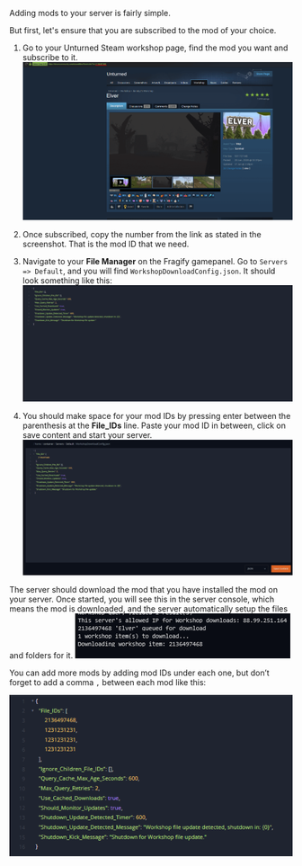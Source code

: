 Adding mods to your server is fairly simple.

But first, let's ensure that you are subscribed to the mod of your choice.

1. Go to your Unturned Steam workshop page, find the mod you want and subscribe to it.
![](images/mod-example.png)

2. Once subscribed, copy the number from the link as stated in the screenshot. That is the mod ID that we need.

3. Navigate to your **File Manager** on the Fragify gamepanel. Go to `Servers => Default`, and you will find `WorkshopDownloadConfig.json`. It should look something like this:
![](images/workshop-download-config.png)

4. You should make space for your mod IDs by pressing enter between the parenthesis at the **File_IDs** line. Paste your mod ID in between, click on save content and start your server.
![](images/workshop-download-config-example.png)

The server should download the mod that you have installed the mod on your server. 
Once started, you will see this in the server console, which means the mod is downloaded, and the server automatically setup the files and folders for it.
![](images/console.png)

You can add more mods by adding mod IDs under each one, but don’t forget to add a comma `,` between each mod like this:

![](images/mod-config.png)